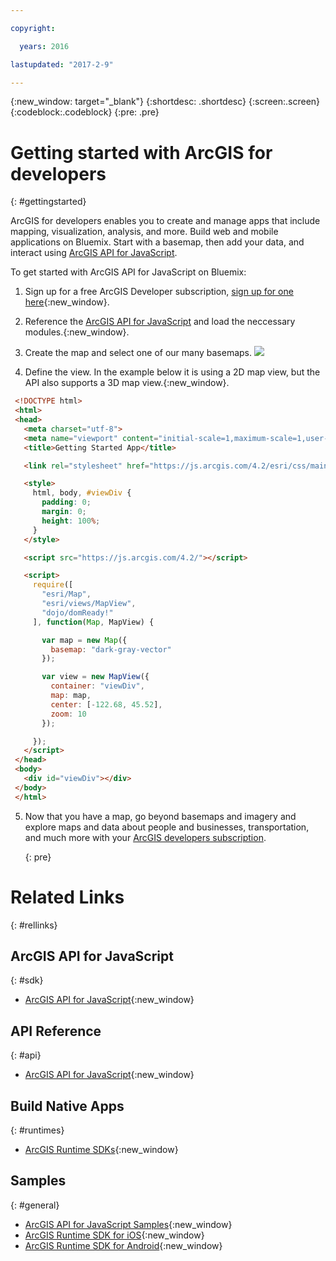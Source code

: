 ```yaml
---

copyright:

  years: 2016

lastupdated: "2017-2-9"

---
```


{:new_window: target="_blank"}
{:shortdesc: .shortdesc}
{:screen:.screen}
{:codeblock:.codeblock}
{:pre: .pre}

# Getting started with ArcGIS for developers
{: #gettingstarted}

ArcGIS for developers enables you to create and manage apps that include mapping, visualization, analysis, and more. Build web and mobile applications on Bluemix. Start with a basemap, then add your data, and interact using [ArcGIS API for JavaScript](https://developers.arcgis.com/javascript/).

To get started with ArcGIS API for JavaScript on Bluemix:

1. Sign up for a free ArcGIS Developer subscription, [sign up for one here](https://developers.arcgis.com/sign-up/){:new_window}.
2. Reference the [ArcGIS API for JavaScript](https://developers.arcgis.com/javascript/) and load the neccessary modules.{:new_window}.
3. Create the map and select one of our many basemaps.
    ![](http://www.arcgis.com/features/img/maps/maps-banner.jpg)

4. Define the view. In the example below it is using a 2D map view, but the API also supports a 3D map view.{:new_window}.

 ```html
  <!DOCTYPE html>
  <html>
  <head>
    <meta charset="utf-8">
    <meta name="viewport" content="initial-scale=1,maximum-scale=1,user-scalable=no">
    <title>Getting Started App</title>

    <link rel="stylesheet" href="https://js.arcgis.com/4.2/esri/css/main.css">

    <style>
      html, body, #viewDiv {
        padding: 0;
        margin: 0;
        height: 100%;
      }
    </style>

    <script src="https://js.arcgis.com/4.2/"></script>

    <script>
      require([
        "esri/Map",
        "esri/views/MapView",
        "dojo/domReady!"
      ], function(Map, MapView) {

        var map = new Map({
          basemap: "dark-gray-vector"
        });

        var view = new MapView({
          container: "viewDiv",
          map: map,
          center: [-122.68, 45.52],
          zoom: 10
        });

      });
    </script>
  </head>
  <body>
    <div id="viewDiv"></div>
  </body>
  </html>
  ```
5. Now that you have a map, go beyond basemaps and imagery and explore maps and data about people and businesses, transportation, and much more with your [ArcGIS developers subscription](https://developers.arcgis.com/content-and-services/).  

	{: pre}

# Related Links
{: #rellinks}

## ArcGIS API for JavaScript
{: #sdk}

* [ArcGIS API for JavaScript](https://developers.arcgis.com/javascript/){:new_window}

## API Reference
{: #api}

* [ArcGIS API for JavaScript](https://developers.arcgis.com/javascript/latest/api-reference/index.html){:new_window}

## Build Native Apps
{: #runtimes}

* [ArcGIS Runtime SDKs](https://developers.arcgis.com/arcgis-runtime/){:new_window}

## Samples
{: #general}

* [ArcGIS API for JavaScript Samples](https://developers.arcgis.com/javascript/latest/sample-code/index.html){:new_window}
* [ArcGIS Runtime SDK for iOS](https://developers.arcgis.com/ios/latest/swift/sample-code/sample-code.htm){:new_window}
* [ArcGIS Runtime SDK for Android](https://developers.arcgis.com/android/latest/sample-code/sample-code.htm){:new_window}
